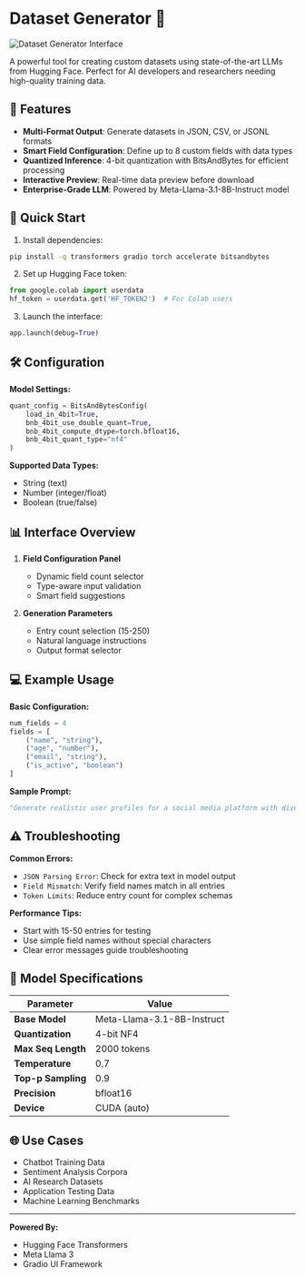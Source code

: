 # Dataset Generator 🧩

![Dataset Generator Interface](https://via.placeholder.com/800x400.png?text=AI+Dataset+Generator+Interface)

A powerful tool for creating custom datasets using state-of-the-art LLMs from Hugging Face. Perfect for AI developers and researchers needing high-quality training data.

## 🌟 Features

- **Multi-Format Output**: Generate datasets in JSON, CSV, or JSONL formats
- **Smart Field Configuration**: Define up to 8 custom fields with data types
- **Quantized Inference**: 4-bit quantization with BitsAndBytes for efficient processing
- **Interactive Preview**: Real-time data preview before download
- **Enterprise-Grade LLM**: Powered by Meta-Llama-3.1-8B-Instruct model

## 🚀 Quick Start

1. Install dependencies:
```bash
pip install -q transformers gradio torch accelerate bitsandbytes
```

2. Set up Hugging Face token:
```python
from google.colab import userdata
hf_token = userdata.get('HF_TOKEN2')  # For Colab users
```

3. Launch the interface:
```python
app.launch(debug=True)
```

## 🛠️ Configuration

**Model Settings:**
```python
quant_config = BitsAndBytesConfig(
    load_in_4bit=True,
    bnb_4bit_use_double_quant=True,
    bnb_4bit_compute_dtype=torch.bfloat16,
    bnb_4bit_quant_type="nf4"
)
```

**Supported Data Types:**
- String (text)
- Number (integer/float)
- Boolean (true/false)

## 📊 Interface Overview


1. **Field Configuration Panel**
   - Dynamic field count selector
   - Type-aware input validation
   - Smart field suggestions

2. **Generation Parameters**
   - Entry count selection (15-250)
   - Natural language instructions
   - Output format selector

## 💻 Example Usage

**Basic Configuration:**
```python
num_fields = 4
fields = [
    ("name", "string"),
    ("age", "number"),
    ("email", "string"),
    ("is_active", "boolean")
]
```

**Sample Prompt:**
```python
"Generate realistic user profiles for a social media platform with diverse demographics."
```

## ⚠️ Troubleshooting

**Common Errors:**
- `JSON Parsing Error`: Check for extra text in model output
- `Field Mismatch`: Verify field names match in all entries
- `Token Limits`: Reduce entry count for complex schemas

**Performance Tips:**
- Start with 15-50 entries for testing
- Use simple field names without special characters
- Clear error messages guide troubleshooting

## 🤖 Model Specifications

| Parameter            | Value                      |
|----------------------|----------------------------|
| **Base Model**       | Meta-Llama-3.1-8B-Instruct |
| **Quantization**     | 4-bit NF4                  |
| **Max Seq Length**   | 2000 tokens                |
| **Temperature**      | 0.7                        |
| **Top-p Sampling**   | 0.9                        |
| **Precision**        | bfloat16                   |
| **Device**           | CUDA (auto)                |

## 🌐 Use Cases

- Chatbot Training Data
- Sentiment Analysis Corpora
- AI Research Datasets
- Application Testing Data
- Machine Learning Benchmarks



---

**Powered By:**
- Hugging Face Transformers
- Meta Llama 3
- Gradio UI Framework
